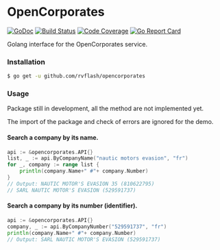 # OpenCorporates

[![GoDoc](https://godoc.org/github.com/rvflash/opencorporates?status.svg)](https://godoc.org/github.com/rvflash/opencorporates)
[![Build Status](https://img.shields.io/travis/rvflash/opencorporates.svg)](https://travis-ci.org/rvflash/opencorporates)
[![Code Coverage](https://img.shields.io/codecov/c/github/rvflash/opencorporates.svg)](http://codecov.io/github/rvflash/opencorporates?branch=master)
[![Go Report Card](https://goreportcard.com/badge/github.com/rvflash/opencorporates)](https://goreportcard.com/report/github.com/rvflash/opencorporates)


Golang interface for the OpenCorporates service.


### Installation

```bash
$ go get -u github.com/rvflash/opencorporates
```

### Usage

Package still in development, all the method are not implemented yet.

The import of the package and check of errors are ignored for the demo.


#### Search a company by its name.

```go
api := &opencorporates.API{}
list, _ := api.ByCompanyName("nautic motors evasion", "fr")
for _, company := range list {
    println(company.Name+" #"+ company.Number)
}
// Output: NAUTIC MOTOR'S EVASION 35 (810622795)
// SARL NAUTIC MOTOR'S EVASION (529591737)
```

#### Search a company by its number (identifier).

```go
api := &opencorporates.API{}
company, _ := api.ByCompanyNumber("529591737", "fr")
println(company.Name+" #"+ company.Number)
// Output: SARL NAUTIC MOTOR'S EVASION (529591737)
```